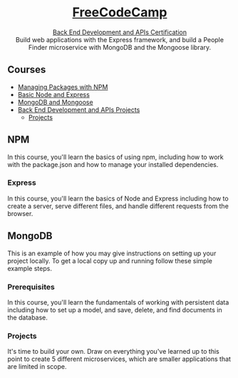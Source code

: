 <h1 align="center"><a href="https://www.freecodecamp.org/learn">FreeCodeCamp</a></h1>

  <p align="center">
  <a href="https://www.freecodecamp.org/learn/back-end-development-and-apis/"> 
    Back End Development and APIs Certification </a> <br>
   Build web applications with the Express framework, and build a People Finder microservice with MongoDB and the Mongoose library.  
</p>



<!-- TABLE OF CONTENTS -->
## Courses

* [Managing Packages with NPM](#npm)
* [Basic Node and Express](#express)
* [MongoDB and Mongoose](#mongodb)
* [Back End Development and APIs Projects](#projects)
  * [Projects](#all)




<!-- ABOUT THE PROJECT -->
## NPM

In this course, you'll learn the basics of using npm, including how to work with the package.json and how to manage your installed dependencies.

### Express
In this course, you'll learn the basics of Node and Express including how to create a server, serve different files, and handle different requests from the browser.



<!-- GETTING STARTED -->
## MongoDB

This is an example of how you may give instructions on setting up your project locally.
To get a local copy up and running follow these simple example steps.

### Prerequisites
In this course, you'll learn the fundamentals of working with persistent data including how to set up a model, and save, delete, and find documents in the database.

### Projects
It's time to build your own. Draw on everything you've learned up to this point to create 5 different microservices, which are smaller applications that are limited in scope.

